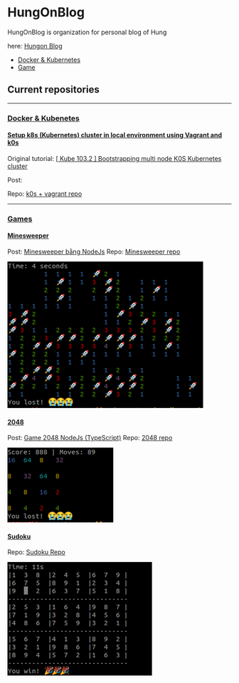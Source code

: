 # HungOnBlog
HungOnBlog is organization for personal blog of Hung

here: [Hungon Blog](https://hungon.notion.site)

- [Docker & Kubernetes](#docker-kube)
- [Game](#games)

## Current repositories
---
### [Docker & Kubenetes](#docker-kube)

#### [Setup k8s (Kubernetes) cluster in local environment using Vagrant and k0s](#k0s-vagrant)

Original tutorial: [[ Kube 103.2 ] Bootstrapping multi node K0S Kubernetes cluster](https://www.youtube.com/watch?v=5n67mohikjY&t=26s)

Post:

Repo: [k0s + vagrant repo](https://github.com/HungOnBlog/vagrant_k0s)

---
### [Games](#games)

#### [Minesweeper](#minesweeper)

Post: [Minesweeper bằng NodeJs](https://hungon.notion.site/Minesweeper-b-ng-NodeJs-Typescript-37f60efdd18640e58bf016ebf68c5609)
Repo: [Minesweeper repo](https://github.com/HungOnBlog/minesweeper)

![Minesweeper](https://github.com/HungOnBlog/minesweeper/blob/master/minesweeper.png)

#### [2048](#2048)

Post: [Game 2048 NodeJs (TypeScript)](https://hungon.notion.site/Game-2048-NodeJs-TypeScript-0ae4e71d6d5142539eb3655524c068d1)
Repo: [2048 repo](https://github.com/HungOnBlog/2048)

![2048](https://github.com/HungOnBlog/2048/blob/master/2048.png)

#### [Sudoku](#sudoku)
Repo: [Sudoku Repo](https://github.com/HungOnBlog/sudoku)

![Sudoku Repo](https://github.com/HungOnBlog/sudoku/blob/master/sudoku.png)
